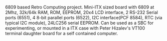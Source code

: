6809 based Retro Computing project.  Mini-ITX sized board with 6809 at 2Mhz, 32k/64k RAM, ROM, EEPROM,
20x4 LCD interface, 2 RS-232 Serial ports (6551), 4 8-bit parallel ports (6522), I2C interface(PCF 8584), 
RTC (via typical I2C module), 24LC256 serial EEPROM.
Can be used as a SBC for experimenting, or mounted in a ITX case with Peter Hizalev's VT100 terminal
daughter board for a self contained computer.
